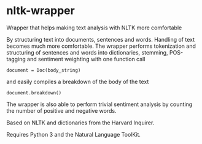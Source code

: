 # nltk-wrapper
Wrapper that helps making text analysis with NLTK more comfortable

By structuring text into documents, sentences and words. Handling of text becomes much more comfortable. The wrapper performs tokenization and structuring of sentences and words into dictionaries, stemming, POS-tagging and sentiment weighting with one function call

`document = Doc(body_string)`

and easily compiles a breakdown of the body of the text

`document.breakdown()`

The wrapper is also able to perform trivial sentiment analysis by counting the number of positive and negative words.

Based on NLTK and dictionaries from the Harvard Inquirer.

Requires Python 3 and the Natural Language ToolKit.
